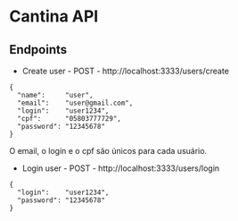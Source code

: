 # Cantina API

## Endpoints

* Create user - POST - http://localhost:3333/users/create

```
{
  "name":     "user",
  "email":    "user@gmail.com",
  "login":    "user1234",
  "cpf":      "05803777729",
  "password": "12345678"
}
```

O email, o login e o cpf são únicos para cada usuário.

* Login user - POST - http://localhost:3333/users/login

```
{
  "login":    "user1234",
  "password": "12345678"
}
```
